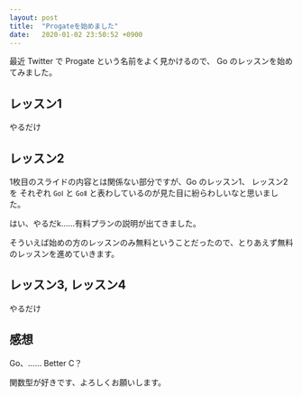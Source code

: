 ```yaml
---
layout: post
title:  "Progateを始めました"
date:   2020-01-02 23:50:52 +0900
---
```


最近 Twitter で Progate という名前をよく見かけるので、 Go のレッスンを始めてみました。

## レッスン1

やるだけ

## レッスン2

1枚目のスライドの内容とは関係ない部分ですが、Go のレッスン1、 レッスン2 を
それぞれ `GoⅠ` と `GoⅡ` と表わしているのが見た目に紛らわしいなと思いました。

はい、やるだk……有料プランの説明が出てきました。

そういえば始めの方のレッスンのみ無料ということだったので、とりあえず無料のレッスンを進めていきます。

## レッスン3, レッスン4

やるだけ

## 感想

Go、…… Better C？

関数型が好きです、よろしくお願いします。


